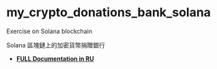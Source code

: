 # my_crypto_donations_bank_solana
Exercise on Solana blockchain

Solana 區塊鏈上的加密貨幣捐贈銀行

- [**FULL Documentation in RU**](https://github.com/my-crypto-datascience-portfolio/my_crypto_donations_bank_solana/wiki/)
